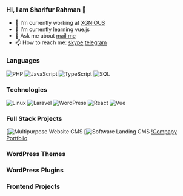 ### Hi, I am Sharifur Rahman  👋

- 🔭 I’m currently working at [XGNIOUS](https://xgenious.com)
- 🌱 I’m currently learning vue.js
- 💬 Ask me about [mail me](mailto:dvrobin4@gmail.com)
- 📫 How to reach me: [skype](skype:dvrobin44?chat) [telegram](https://telegram.me/devrobin)


### Languages

![PHP](https://img.shields.io/badge/-php-000?&logo=php)
![JavaScript](https://img.shields.io/badge/-JavaScript-000?&logo=JavaScript)
![TypeScript](https://img.shields.io/badge/-TypeScript-000?&logo=TypeScript)
![SQL](https://img.shields.io/badge/-SQL-000?&logo=MySQL)



### Technologies

![Linux](https://img.shields.io/badge/-Linux-000?&logo=Linux)
![Laravel](https://img.shields.io/badge/-Laravel-000?&logo=laravel)
![WordPress](https://img.shields.io/badge/-WordPress-000?&logo=wordpress)
![React](https://img.shields.io/badge/-React-000?&logo=React)
![Vue](https://img.shields.io/badge/-Vue-000?&logo=vue.js)



### Full Stack Projects

[![Multipurpose Website CMS](https://codecanyon.net/item/nexelit-multipurpose-website-business-management-system-cms/27936384)
[![Software Landing CMS](https://codecanyon.net/item/buxkit-software-landing-platform/25414132)
[!Compapy Portfolio](https://codecanyon.net/user/xgenious/portfolio)

### WordPress Themes

### WordPress Plugins

### Frontend Projects
